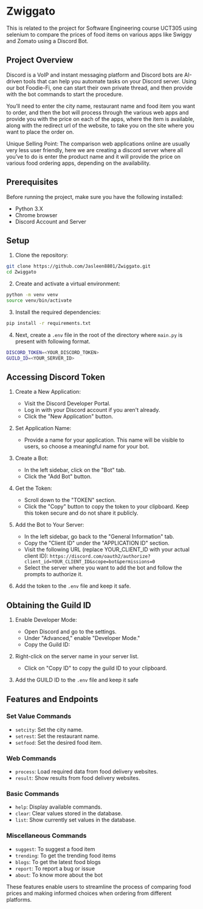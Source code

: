 # Zwiggato

This is related to the project for Software Engineering course UCT305 using selenium to compare the prices of food items on various apps like Swiggy and Zomato using a Discord Bot.

## Project Overview

Discord is a VoIP and instant messaging platform and Discord bots are AI-driven tools that can help you automate tasks on your Discord server. Using our bot Foodie-Fi, one can start their own private thread, and then provide with the bot commands to start the procedure.

You’ll need to enter the city name, restaurant name and food item you want to order, and then the bot will process through the various web apps and provide you with the price on each of the apps, where the item is available, along with the redirect url of the website, to take you on the site where you want to place the order on.

Unique Selling Point: The comparison web applications online are usually very less user friendly, here we are creating a discord server where all you’ve to do is enter the product name and it will provide the price on various food ordering apps, depending on the availability.

## Prerequisites

Before running the project, make sure you have the following installed:

- Python 3.X
- Chrome browser
- Discord Account and Server

## Setup

1. Clone the repository:

```bash
git clone https://github.com/Jasleen8801/Zwiggato.git
cd Zwiggato
```

2. Create and activate a virtual environment:

```bash
python -m venv venv
source venv/bin/activate
```

3. Install the required dependencies:

```bash
pip install -r requirements.txt
```

4. Next, create a `.env` file in the root of the directory where `main.py` is present with following format.

```bash
DISCORD_TOKEN=<YOUR_DISCORD_TOKEN>
GUILD_ID=<YOUR_SERVER_ID>
```

## Accessing Discord Token

1. Create a New Application:

    - Visit the Discord Developer Portal.
    - Log in with your Discord account if you aren't already.
    - Click the "New Application" button.

2. Set Application Name:

    - Provide a name for your application. This name will be visible to users, so choose a meaningful name for your bot.  

3. Create a Bot:

    - In the left sidebar, click on the "Bot" tab.
    - Click the "Add Bot" button.

4. Get the Token:

    - Scroll down to the "TOKEN" section.
    - Click the "Copy" button to copy the token to your clipboard. Keep this token secure and do not share it publicly.

5. Add the Bot to Your Server:

    - In the left sidebar, go back to the "General Information" tab.
    - Copy the "Client ID" under the "APPLICATION ID" section.
    - Visit the following URL (replace YOUR_CLIENT_ID with your actual client ID):
      `https://discord.com/oauth2/authorize?client_id=YOUR_CLIENT_ID&scope=bot&permissions=0`
    - Select the server where you want to add the bot and follow the prompts to authorize it.

6. Add the token to the `.env` file and keep it safe.

## Obtaining the Guild ID

1. Enable Developer Mode:

    - Open Discord and go to the settings.
    - Under "Advanced," enable "Developer Mode."
    - Copy the Guild ID:

2. Right-click on the server name in your server list.

    - Click on "Copy ID" to copy the guild ID to your clipboard.

3. Add the GUILD ID to the `.env` file and keep it safe

## Features and Endpoints

### Set Value Commands
- `setcity`: Set the city name.
- `setrest`: Set the restaurant name.
- `setfood`: Set the desired food item.

### Web Commands
- `process`: Load required data from food delivery websites.
- `result`: Show results from food delivery websites.

### Basic Commands
- `help`: Display available commands.
- `clear`: Clear values stored in the database.
- `list`: Show currently set values in the database.

### Miscellaneous Commands
- `suggest`: To suggest a food item
- `trending`: To get the trending food items
- `blogs`: To get the latest food blogs
- `report`: To report a bug or issue
- `about`: To know more about the bot

These features enable users to streamline the process of comparing food prices and making informed choices when ordering from different platforms.
